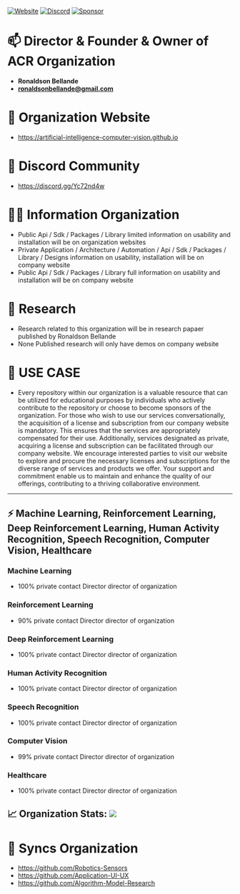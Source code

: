 [![Website](https://img.shields.io/badge/Visit%20our-Website-0099cc?style=for-the-badge)](https://artificial-intelligence-computer-vision.github.io)
[![Discord](https://img.shields.io/badge/Join%20our-Discord-7289DA?logo=discord&style=for-the-badge)](https://discord.gg/Yc72nd4w)
[![Sponsor](https://img.shields.io/badge/Sponsor-Artificial%20Intelligence%20Computer%20Vision-red?style=for-the-badge&logo=github)](https://github.com/sponsors/Artificial-Intelligence-Computer-Vision)


# 📫 Director & Founder & Owner of ACR Organization
- **Ronaldson Bellande**
- **ronaldsonbellande@gmail.com**

# 🧙 Organization Website
- https://artificial-intelligence-computer-vision.github.io

# 🌱 Discord Community
- https://discord.gg/Yc72nd4w

# 🙋‍♀️ Information Organization
- Public Api / Sdk / Packages / Library limited information on usability and installation will be on organization websites
- Private Application / Architecture / Automation / Api / Sdk / Packages / Library / Designs information on usability, installation will be on company website
- Public Api / Sdk / Packages / Library full information on usability and installation will be on company website


# 🌈 Research
- Research related to this organization will be in research papaer published by Ronaldson Bellande
- None Published research will only have demos on company website



# 💼 USE CASE
* Every repository within our organization is a valuable resource that can be utilized for educational purposes by individuals who actively contribute to the repository or choose to become sponsors of the organization. For those who wish to use our services conversationally, the acquisition of a license and subscription from our company website is mandatory. This ensures that the services are appropriately compensated for their use. Additionally, services designated as private, acquiring a license and subscription can be facilitated through our company website. We encourage interested parties to visit our website to explore and procure the necessary licenses and subscriptions for the diverse range of services and products we offer. Your support and commitment enable us to maintain and enhance the quality of our offerings, contributing to a thriving collaborative environment.
--------------------------------------------------------------------------------------------------------


## ⚡ Machine Learning, Reinforcement Learning, Deep Reinforcement Learning, Human Activity Recognition, Speech Recognition, Computer Vision, Healthcare


### Machine Learning
- 100% private contact Director director of organization

### Reinforcement Learning
- 90% private contact Director director of organization

### Deep Reinforcement Learning
- 100% private contact Director director of organization

### Human Activity Recognition
- 100% private contact Director director of organization

### Speech Recognition
- 100% private contact Director director of organization

### Computer Vision
- 99% private contact Director director of organization

### Healthcare
- 100% private contact Director director of organization


## 📈 Organization Stats: <a href="https://github.com/Artificial-Intelligence-Computer-Vision"> <img src="https://komarev.com/ghpvc/?username=Artificial-Intelligence-Computer-Vision&label=Profile+Views&color=2e8b57&style=flat" /></a>


# 🍿 Syncs Organization 

- https://github.com/Robotics-Sensors
- https://github.com/Application-UI-UX
- https://github.com/Algorithm-Model-Research
